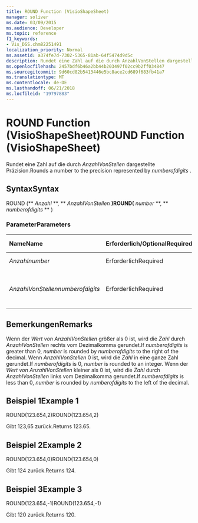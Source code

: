```yaml
---
title: ROUND Function (VisioShapeSheet)
manager: soliver
ms.date: 03/09/2015
ms.audience: Developer
ms.topic: reference
f1_keywords:
- Vis_DSS.chm82251491
localization_priority: Normal
ms.assetid: a374fe7d-7302-5365-81ab-64f5474d9d5c
description: Rundet eine Zahl auf die durch AnzahlVonStellen dargestellte Präzision.
ms.openlocfilehash: 2457bdf6b46a2bb44b203497f02cc9b2ff034847
ms.sourcegitcommit: 9d60cd82b5413446e5bc8ace2cd689f683fb41a7
ms.translationtype: MT
ms.contentlocale: de-DE
ms.lasthandoff: 06/21/2018
ms.locfileid: "19797883"
---
```

# <a name="round-function-visioshapesheet"></a><span data-ttu-id="e379e-103">ROUND Function (VisioShapeSheet)</span><span class="sxs-lookup"><span data-stu-id="e379e-103">ROUND Function (VisioShapeSheet)</span></span>

<span data-ttu-id="e379e-104">Rundet eine Zahl auf die durch *AnzahlVonStellen* dargestellte Präzision.</span><span class="sxs-lookup"><span data-stu-id="e379e-104">Rounds a number to the precision represented by  *numberofdigits*  .</span></span> 
  
## <a name="syntax"></a><span data-ttu-id="e379e-105">Syntax</span><span class="sxs-lookup"><span data-stu-id="e379e-105">Syntax</span></span>

<span data-ttu-id="e379e-106">ROUND (** *Anzahl* **, ** *AnzahlVonStellen* **)</span><span class="sxs-lookup"><span data-stu-id="e379e-106">ROUND(** *number* **, ** *numberofdigits* ** )</span></span> 
  
### <a name="parameters"></a><span data-ttu-id="e379e-107">Parameter</span><span class="sxs-lookup"><span data-stu-id="e379e-107">Parameters</span></span>

|<span data-ttu-id="e379e-108">**Name**</span><span class="sxs-lookup"><span data-stu-id="e379e-108">**Name**</span></span>|<span data-ttu-id="e379e-109">**Erforderlich/Optional**</span><span class="sxs-lookup"><span data-stu-id="e379e-109">**Required/Optional**</span></span>|<span data-ttu-id="e379e-110">**Datentyp**</span><span class="sxs-lookup"><span data-stu-id="e379e-110">**Data Type**</span></span>|<span data-ttu-id="e379e-111">**Beschreibung**</span><span class="sxs-lookup"><span data-stu-id="e379e-111">**Description**</span></span>|
|:-----|:-----|:-----|:-----|
| <span data-ttu-id="e379e-112">_Anzahl_</span><span class="sxs-lookup"><span data-stu-id="e379e-112">_number_</span></span> <br/> |<span data-ttu-id="e379e-113">Erforderlich</span><span class="sxs-lookup"><span data-stu-id="e379e-113">Required</span></span>  <br/> |<span data-ttu-id="e379e-114">**Nummer**</span><span class="sxs-lookup"><span data-stu-id="e379e-114">**Number**</span></span> <br/> |<span data-ttu-id="e379e-115">Die zu rundende Zahl.</span><span class="sxs-lookup"><span data-stu-id="e379e-115">The number to round off.</span></span>  <br/> |
| <span data-ttu-id="e379e-116">_AnzahlVonStellen_</span><span class="sxs-lookup"><span data-stu-id="e379e-116">_numberofdigits_</span></span> <br/> |<span data-ttu-id="e379e-117">Erforderlich</span><span class="sxs-lookup"><span data-stu-id="e379e-117">Required</span></span>  <br/> |<span data-ttu-id="e379e-118">**Nummer**</span><span class="sxs-lookup"><span data-stu-id="e379e-118">**Number**</span></span> <br/> |<span data-ttu-id="e379e-119">Die Anzahl der Dezimalstellen für den Grad der Genauigkeit.</span><span class="sxs-lookup"><span data-stu-id="e379e-119">The number of decimal places of precision.</span></span>  <br/> |
   
## <a name="remarks"></a><span data-ttu-id="e379e-120">Bemerkungen</span><span class="sxs-lookup"><span data-stu-id="e379e-120">Remarks</span></span>

<span data-ttu-id="e379e-121">Wenn der _Wert von AnzahlVonStellen_ größer als 0 ist, wird die _Zahl_ durch _AnzahlVonStellen_ rechts vom Dezimalkomma gerundet.</span><span class="sxs-lookup"><span data-stu-id="e379e-121">If  _numberofdigits_ is greater than 0,  _number_ is rounded by  _numberofdigits_ to the right of the decimal.</span></span> <span data-ttu-id="e379e-122">Wenn _AnzahlVonStellen_ 0 ist, wird die _Zahl_ in eine ganze Zahl gerundet.</span><span class="sxs-lookup"><span data-stu-id="e379e-122">If  _numberofdigits_ is 0,  _number_ is rounded to an integer.</span></span> <span data-ttu-id="e379e-123">Wenn der _Wert von AnzahlVonStellen_ kleiner als 0 ist, wird die _Zahl_ durch _AnzahlVonStellen_ links vom Dezimalkomma gerundet.</span><span class="sxs-lookup"><span data-stu-id="e379e-123">If  _numberofdigits_ is less than 0,  _number_ is rounded by  _numberofdigits_ to the left of the decimal.</span></span> 
  
## <a name="example-1"></a><span data-ttu-id="e379e-124">Beispiel 1</span><span class="sxs-lookup"><span data-stu-id="e379e-124">Example 1</span></span>

<span data-ttu-id="e379e-125">ROUND(123.654,2)</span><span class="sxs-lookup"><span data-stu-id="e379e-125">ROUND(123.654,2)</span></span>
  
<span data-ttu-id="e379e-126">Gibt 123,65 zurück.</span><span class="sxs-lookup"><span data-stu-id="e379e-126">Returns 123.65.</span></span>
  
## <a name="example-2"></a><span data-ttu-id="e379e-127">Beispiel 2</span><span class="sxs-lookup"><span data-stu-id="e379e-127">Example 2</span></span>

<span data-ttu-id="e379e-128">ROUND(123.654,0)</span><span class="sxs-lookup"><span data-stu-id="e379e-128">ROUND(123.654,0)</span></span>
  
<span data-ttu-id="e379e-129">Gibt 124 zurück.</span><span class="sxs-lookup"><span data-stu-id="e379e-129">Returns 124.</span></span>
  
## <a name="example-3"></a><span data-ttu-id="e379e-130">Beispiel 3</span><span class="sxs-lookup"><span data-stu-id="e379e-130">Example 3</span></span>

<span data-ttu-id="e379e-131">ROUND(123.654,-1)</span><span class="sxs-lookup"><span data-stu-id="e379e-131">ROUND(123.654,-1)</span></span>
  
<span data-ttu-id="e379e-132">Gibt 120 zurück.</span><span class="sxs-lookup"><span data-stu-id="e379e-132">Returns 120.</span></span>
  

